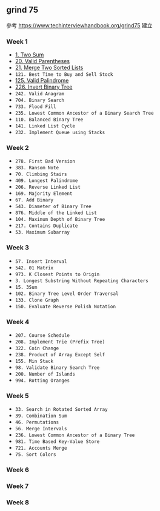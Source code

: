 ## grind 75

參考 https://www.techinterviewhandbook.org/grind75 建立

### Week 1

- [1. Two Sum](1.md)
- [20. Valid Parentheses](20.md)
- [21. Merge Two Sorted Lists](21.md)
- `121. Best Time to Buy and Sell Stock`
- [125. Valid Palindrome](125.md)
- [226. Invert Binary Tree](226.md)
- `242. Valid Anagram`
- `704. Binary Search`
- `733. Flood Fill`
- `235. Lowest Common Ancestor of a Binary Search Tree`
- `110. Balanced Binary Tree`
- `141. Linked List Cycle`
- `232. Implement Queue using Stacks`

### Week 2

- `278. First Bad Version`
- `383. Ransom Note`
- `70. Climbing Stairs`
- `409. Longest Palindrome`
- `206. Reverse Linked List`
- `169. Majority Element`
- `67. Add Binary`
- `543. Diameter of Binary Tree`
- `876. Middle of the Linked List`
- `104. Maximum Depth of Binary Tree`
- `217. Contains Duplicate`
- `53. Maximum Subarray`

### Week 3

- `57. Insert Interval`
- `542. 01 Matrix`
- `973. K Closest Points to Origin`
- `3. Longest Substring Without Repeating Characters`
- `15. 3Sum`
- `102. Binary Tree Level Order Traversal`
- `133. Clone Graph`
- `150. Evaluate Reverse Polish Notation`

### Week 4

- `207. Course Schedule`
- `208. Implement Trie (Prefix Tree)`
- `322. Coin Change`
- `238. Product of Array Except Self`
- `155. Min Stack`
- `98. Validate Binary Search Tree`
- `200. Number of Islands`
- `994. Rotting Oranges`

### Week 5

- `33. Search in Rotated Sorted Array`
- `39. Combination Sum`
- `46. Permutations`
- `56. Merge Intervals`
- `236. Lowest Common Ancestor of a Binary Tree`
- `981. Time Based Key-Value Store`
- `721. Accounts Merge`
- `75. Sort Colors`

### Week 6

### Week 7

### Week 8
